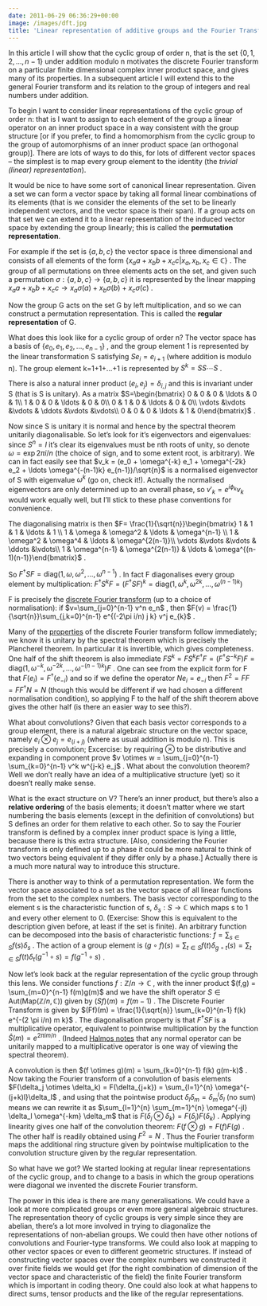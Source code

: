 ```yaml
---
date: 2011-06-29 06:36:29+00:00
image: /images/dft.jpg
title: 'Linear representation of additive groups and the Fourier Transform: Part 1'
---
```


In this article I will show that the cyclic group of order n, that is the set  $\{0,1,2,\ldots,n-1\}$  under addition modulo n motivates the discrete Fourier transform on a particular finite dimensional complex inner product space, and gives many of its properties. In a subsequent article I will extend this to the general Fourier transform and its relation to the group of integers and real numbers under addition.


<!--more-->


To begin I want to consider linear representations of the cyclic group of order n: that is I want to assign to each element of the group a linear operator on an inner product space in a way consistent with the group structure [or if you prefer, to find a homomorphism from the cyclic group to the group of automorphisms of an inner product space (an orthogonal group)]. There are lots of ways to do this, for lots of different vector spaces – the simplest is to map every group element to the identity (the *trivial (linear) representation*).


It would be nice to have some sort of canonical linear representation. Given a set we can form a vector space by taking all formal linear combinations of its elements (that is we consider the elements of the set to be linearly independent vectors, and the vector space is their span). If a group acts on that set we can extend it to a linear representation of the induced vector space by extending the group linearly; this is called the **permutation representation**.


For example if the set is  $\{a,b,c\}$  the vector space is three dimensional and consists of all elements of the form  $\{x_a a + x_b b + x_c c| x_a,x_b,x_c \in \mathbb{C}\}$ . The group of all permutations on three elements acts on the set, and given such a permutation  $\sigma: \{a,b,c\} \to \{a,b,c\}$  it is represented by the linear mapping  $x_a a + x_b b + x_c c \to x_a \sigma(a) + x_b \sigma(b) + x_c \sigma(c)$ .


Now the group G acts on the set G by left multiplication, and so we can construct a permutation representation. This is called the **regular representation** of G.


What does this look like for a cyclic group of order n? The vector space has a basis of  $\{e_0,e_1,e_2,\ldots,e_{n-1}\}$ , and the group element 1 is represented by the linear transformation S satisfying  $Se_i=e_{i+1}$  (where addition is modulo n). The group element k=1+1+…+1 is represented by  $S^k=SS\cdots S$ .


There is also a natural inner product  $(e_i,e_j) = \delta_{i,j}$  and this is invariant under S (that is S is unitary). As a matrix  $S=\begin{bmatrix}    0 & 0 & 0 & \ldots & 0 & 1\\    1 & 0 & 0 & \ldots & 0 & 0\\    0 & 1 & 0 & \ldots & 0 & 0\\    \vdots &\vdots &\vdots & \ddots &\vdots &\vdots\\    0 & 0 & 0 & \ldots & 1 & 0\end{bmatrix}$ .


Now since S is unitary it is normal and hence by the spectral theorem unitarily diagonalisable. So let’s look for it’s eigenvectors and eigenvalues: since  $S^n = I$  it’s clear its eigenvalues must be nth roots of unity, so denote  $\omega = \exp{2\pi i/n}$  (the choice of sign, and to some extent root, is arbitrary). We can in fact easily see that  $v_k = (e_0 + \omega^{-k} e_1 + \omega^{-2k} e_2 + \ldots \omega^{-(n-1)k} e_{n-1})/\sqrt{n}$  is a normalised eigenvector of S with eigenvalue  $\omega^{k}$  (go on, check it!). Actually the normalised eigenvectors are only determined up to an overall phase, so  $v'_k=e^{i \phi_k} v_k$  would work equally well, but I’ll stick to these phase conventions for convenience.


The diagonalising matrix is then  $F= \frac{1}{\sqrt{n}}\begin{bmatrix}    1 & 1 & 1 & \ldots & 1 \\    1 & \omega & \omega^2 & \ldots & \omega^{n-1} \\    1 & \omega^2 & \omega^4 & \ldots & \omega^{2(n-1)}\\    \vdots &\vdots &\vdots & \ddots &\vdots\\    1 & \omega^{n-1} & \omega^{2(n-1)} & \ldots & \omega^{(n-1)(n-1)}\end{bmatrix}$ .


So  $F^\dagger S F = \mathrm{diag} (1,\omega,\omega^2,\ldots,\omega^{n-1})$ . In fact F diagonalises every group element by multiplication:  $F^{\dagger} S^k F = (F^{\dagger} S F)^k = \mathrm{diag}(1,\omega^k,\omega^{2k},\ldots,\omega^{(n-1)k})$


F is precisely the [discrete Fourier transform](http://en.wikipedia.org/wiki/Discrete_Fourier_transform#Definition) (up to a choice of normalisation): if  $v=\sum_{j=0}^{n-1} v^n e_n$ , then  $F(v) = \frac{1}{\sqrt{n}}\sum_{j,k=0}^{n-1} e^{(-2\pi i/n) j k} v^j e_{k}$ .


Many of the [properties](http://en.wikipedia.org/wiki/Discrete_Fourier_transform#Properties) of the discrete Fourier transform follow immediately; we know it is unitary by the spectral theorem which is precisely the Plancherel theorem. In particular it is invertible, which gives completeness. One half of the shift theorem is also immediate  $FS^k = F S^k F^\dagger F = (F^{\dagger} S^{-k} F) F = \mathrm{diag} (1,\omega^{-k},\omega^{-2k},\ldots,\omega^{-(n-1)k}) F$ . One can see from the explicit form for F that  $F(e_i)=F^{\dagger} (e_{-i})$  and so if we define the operator  $N e_i = e_{-i}$  then  $F^2=F F = F F^{\dagger} N = N$  (though this would be different if we had chosen a different normalisation condition), so applying F to the half of the shift theorem above gives the other half (is there an easier way to see this?).


What about convolutions? Given that each basis vector corresponds to a group element, there is a natural algebraic structure on the vector space, namely  $e_i \otimes e_j = e_{(i+j)}$  (where as usual addition is modulo n). This is precisely a convolution; Excercise: by requiring  $\otimes$  to be distributive and expanding in component prove  $v \otimes w = \sum_{j=0}^{n-1} \sum_{k=0}^{n-1} v^k w^{j-k} e_j$ . What about the convolution theorem? Well we don’t really have an idea of a multiplicative structure (yet) so it doesn’t really make sense.


What is the exact structure on V? There’s an inner product, but there’s also a **relative ordering** of the basis elements; it doesn’t matter where we start numbering the basis elements (except in the definition of convolutions) but S defines an order for them relative to each other. So to say the Fourier transform is defined by a complex inner product space is lying a little, because there is this extra structure. [Also, considering the Fourier transform is only defined up to a phase it could be more natural to think of two vectors being equivalent if they differ only by a phase.] Actually there is a much more natural way to introduce this structure.


There is another way to think of a permutation representation. We form the vector space associated to a set as the vector space of all linear functions from the set to the complex numbers. The basis vector corresponding to the element s is the characteristic function of s,  $\delta_s: S \to \mathbb{C}$  which maps s to 1 and every other element to 0. (Exercise: Show this is equivalent to the description given before, at least if the set is finite). An arbitrary function can be decomposed into the basis of characteristic functions:  $f = \sum_{s \in S} f(s) \delta_s$ . The action of a group element is  $(g \circ f) (s) = \sum_{t \in S} f(t) \delta_{g \circ t} (s) = \sum_{t \in S} f(t) \delta_{t} (g^{-1} \circ s) = f(g^{-1} \circ s)$ .


Now let’s look back at the regular representation of the cyclic group through this lens. We consider functions  $f:\mathbb{Z}/n \to \mathbb{C}$ , with the inner product  $(f,g) = \sum_{m=0}^{n-1} f(m)g(m)$  and we have the shift operator  $S \in \mathrm{Aut}(\mathrm{Map}(\mathbb{Z}/n,\mathbb{C}))$  given by  $(Sf)(m)=f(m-1)$ . The Discrete Fourier Transform is given by  $(Ff)(m) = \frac{1}{\sqrt{n}} \sum_{k=0}^{n-1} f(k) e^{-(2 \pi i/n) m k}$ . The diagonalisation property is that  $F^\dagger S F$  is a multiplicative operator, equivalent to pointwise multiplication by the function  $\hat{S}(m)=e^{2\pi i m/n}$ . (Indeed [Halmos notes](http://www.math.wsu.edu/faculty/watkins/Math502/pdfiles/spectral.pdf) that any normal operator can be unitarily mapped to a multiplicative operator is one way of viewing the spectral theorem).


A convolution is then  $(f \otimes g)(m) = \sum_{k=0}^{n-1} f(k) g(m-k)$ . Now taking the Fourier transform of a convolution of basis elements  $F(\delta_j \otimes \delta_k) = F(\delta_{j+k}) = \sum_{l=1}^{n} \omega^{-(j+k)l}\delta_l$ , and using that the pointwise product  $\delta_l \delta_m = \delta^l_m \delta_l$  (no sum) means we can rewrite it as  $\sum_{l=1}^{n} \sum_{m=1}^{n} \omega^{-jl} \delta_l \omega^{-km} \delta_m$  that is  $F(\delta_j \otimes \delta_k) = F(\delta_j) F(\delta_k)$ . Applying linearity gives one half of the convolution theorem:  $F(f \otimes g) = F(f) F(g)$ . The other half is readily obtained using  $F^2=N$ . Thus the Fourier transform maps the additional ring structure given by pointwise multiplication to the convolution structure given by the regular representation.


So what have we got? We started looking at regular linear representations of the cyclic group, and to change to a basis in which the group operations were diagonal we invented the discrete Fourier transform.


The power in this idea is there are many generalisations. We could have a look at more complicated groups or even more general algebraic structures. The representation theory of cyclic groups is very simple since they are abelian, there’s a lot more involved in trying to diagonalize the representations of non-abelian groups. We could then have other notions of convolutions and Fourier-type transforms. We could also look at mapping to other vector spaces or even to different geometric structures. If instead of constructing vector spaces over the complex numbers we constructed it over finite fields we would get (for the right combination of dimension of the vector space and characteristic of the field) the finite Fourier transform which is important in coding theory. One could also look at what happens to direct sums, tensor products and the like of the regular representations.